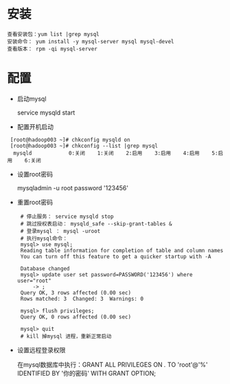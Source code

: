 # 安装
```
查看安装包：yum list |grep mysql
安装命令： yum install -y mysql-server mysql mysql-devel 
查看版本： rpm -qi mysql-server
```
# 配置
- 启动mysql

    service mysqld start
- 配置开机启动
```    
 [root@hadoop003 ~]# chkconfig mysqld on
 [root@hadoop003 ~]# chkconfig --list |grep mysql
  mysqld         	0:关闭	1:关闭	2:启用	3:启用	4:启用	5:启用	6:关闭
```
- 设置root密码
  
   mysqladmin -u root password '123456'
- 重置root密码

  ```
   # 停止服务： service mysqld stop
   # 跳过授权表启动： mysqld_safe --skip-grant-tables &
   # 登录mysql ： mysql -uroot 
   # 执行mysql命令：
   mysql> use mysql;
   Reading table information for completion of table and column names
   You can turn off this feature to get a quicker startup with -A
   
   Database changed
   mysql> update user set password=PASSWORD('123456') where user="root"
       -> ;
   Query OK, 3 rows affected (0.00 sec)
   Rows matched: 3  Changed: 3  Warnings: 0
   
   mysql> flush privileges;
   Query OK, 0 rows affected (0.00 sec)
   
   mysql> quit
   # kill 掉mysql 进程，重新正常启动
  ```
- 设置远程登录权限
 
  在mysql数据库中执行：GRANT ALL PRIVILEGES ON *.* TO 'root'@'%' IDENTIFIED BY '你的密码' WITH GRANT OPTION;
